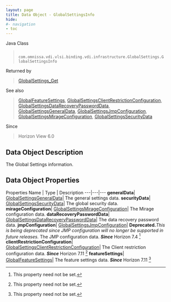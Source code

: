```yaml
---
layout: page
title: Data Object - GlobalSettingsInfo
hide:
#- navigation
- toc
---
```






Java Class
> ` com.omnissa.vdi.vlsi.binding.vdi.infrastructure.GlobalSettings.GlobalSettingsInfo`

Returned by
> [GlobalSettings_Get](vdi.infrastructure.GlobalSettings.md#get)

See also
> [GlobalFeatureSettings](vdi.infrastructure.GlobalSettings.FeatureSettings.md), [GlobalSettingsClientRestrictionConfiguration](vdi.infrastructure.GlobalSettings.ClientRestrictionConfiguration.md), [GlobalSettingsDataRecoveryPasswordData](vdi.infrastructure.GlobalSettings.DataRecoveryPasswordData.md), [GlobalSettingsGeneralData](vdi.infrastructure.GlobalSettings.GeneralData.md), [GlobalSettingsJmpConfiguration](vdi.infrastructure.GlobalSettings.JmpConfiguration.md), [GlobalSettingsMirageConfiguration](vdi.infrastructure.GlobalSettings.MirageConfiguration.md), [GlobalSettingsSecurityData](vdi.infrastructure.GlobalSettings.SecurityData.md)

Since
> Horizon View 6.0


## Data Object Description

The Global Settings information.

## Data Object Properties
Properties
Name |  Type |  Description
---|---|---
**generalData**| [GlobalSettingsGeneralData](vdi.infrastructure.GlobalSettings.GeneralData.md)|  The general settings data.
**securityData**| [GlobalSettingsSecurityData](vdi.infrastructure.GlobalSettings.SecurityData.md)|  The global security data.
**mirageConfiguration**| [GlobalSettingsMirageConfiguration](vdi.infrastructure.GlobalSettings.MirageConfiguration.md)|  The Mirage configuration data.
**dataRecoveryPasswordData**| [GlobalSettingsDataRecoveryPasswordData](vdi.infrastructure.GlobalSettings.DataRecoveryPasswordData.md)|  The data recovery password data.
**jmpConfiguration**| [GlobalSettingsJmpConfiguration](vdi.infrastructure.GlobalSettings.JmpConfiguration.md)| **Deprecated.**_This is being deprecated since JMP configuration will no longer be supported in future releases._ The JMP configuration data.  **_Since_** Horizon 7.4 [^1]
**clientRestrictionConfiguration**| [GlobalSettingsClientRestrictionConfiguration](vdi.infrastructure.GlobalSettings.ClientRestrictionConfiguration.md)|  The Client restriction configuration data.  **_Since_** Horizon 7.11 [^1]
**featureSettings**| [GlobalFeatureSettings](vdi.infrastructure.GlobalSettings.FeatureSettings.md)|  The feature settings data.  **_Since_** Horizon 7.11 [^1]


 


[^1]: This property need not be set.
